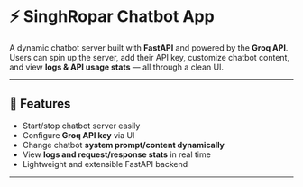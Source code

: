 # ⚡ SinghRopar Chatbot App

A dynamic chatbot server built with **FastAPI** and powered by the **Groq API**.  
Users can spin up the server, add their API key, customize chatbot content, and view **logs & API usage stats** — all through a clean UI.

---

## 🚀 Features
- Start/stop chatbot server easily  
- Configure **Groq API key** via UI  
- Change chatbot **system prompt/content dynamically**  
- View **logs and request/response stats** in real time  
- Lightweight and extensible FastAPI backend  

---


